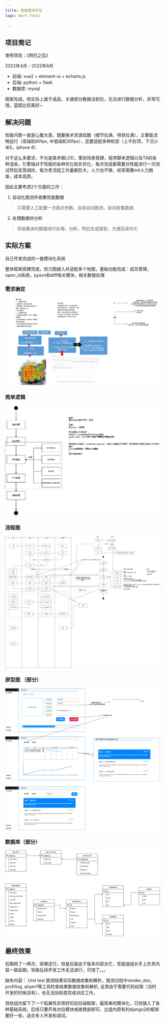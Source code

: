 ```yaml
---
title: 性能跑测平台
tags: Work Tools

---
```

## 项目简记

使用项目：《明日之后》

2022年4月 - 2022年6月

- 前端: vue2 + element-ui + echarts.js
- 后端: python + flask
- 数据库: mysql

框架完成，但实际上属于成品，关键部分数据没到位，无法进行数据分析，非常可惜，蓝图比较美好~

## 解决问题

性能问题一直是心腹大患，既要美术资源炫酷（细节拉满，特效拉满），又要能流畅运行（高端机60fps, 中低端机30fps），还要适配多种机型（上不封顶，下沉小米5，iphone 6）

对于这么多要求，不光是美术做LOD，策划场景搭建，程序脚本逻辑以及TA的各种渲染，引擎端对于性能的各种优化和负优化，每次完成都需要对性能进行一次测试然后反馈调优，每次老流程工作量都巨大，人力也不够，经常需要mtl人力跑查，成本高昂。

因此主要考虑2个方面的工作：

1. 自动化跑测并收集性能数据

> 只需要人工配置一次跳点参数，后续自动跑测，自动收集数据

2. 处理数据并分析

> 将收集来的数据进行处理，分析，然后生成报告，方便后续优化


## 实际方案 

自己开发完成的一套模块化系统

整体框架搭建完成，热力图接入并适配多个地图，基础功能完成：成员管理，open_id系统，pysvn和diff相关模块，相关数据处理

### 需求确定

<!-- <img src="images/logo/Auto_preformance-需求确定.drawio.png"/> -->
![Alt 需求确定](/images/Auto_preformance-需求确定.drawio.png)

### 简单逻辑

![image](/images/Auto_preformance-跑测分析.drawio.png "image")

### 流程图

![Alt 流程图](/images/Auto_preformance-全流程图.drawio.png)

### 原型图 （部分）

![Alt 流程图](/images/Auto_preformance-原型图.drawio.png)

### 数据库（部分）

![Alt 流程图](/images/Auto_preformance-database.drawio.png)

## 最终效果

前期用了一两次，效果还行，但是后面由于版本内容太忙，性能组组长手上负责内容一致延期，导致后续开发工作无法进行，可惜了。。。

缺失内容： Unit test 跑测结果实际数据收集和解析，跑测过程中render_doc, profiling, airperf等工具检查结果数据收集和解析, 这里由于需要代码权限（当时开发的时候没有），也无法协助其完成对应工作。

但给组内留下了一个拓展性非常好的前后端框架，最简单的模块化，已经接入了各种基础系统，后续只要开发对应模块或者换皮即可，比组内原有的django2的框架要好一些，适合多人开发和调试。
